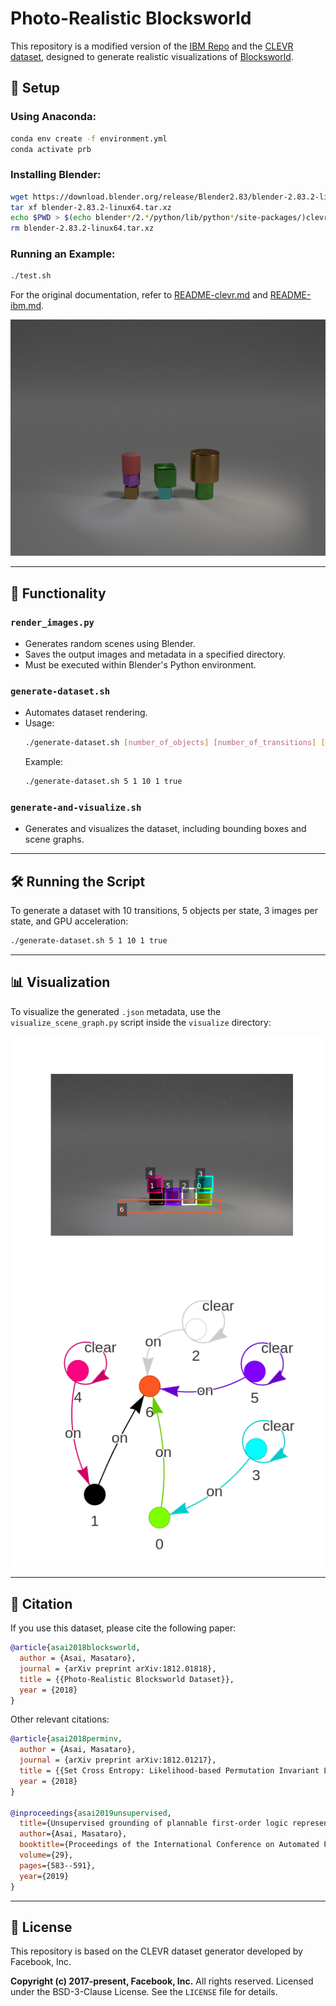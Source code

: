 # Photo-Realistic Blocksworld

This repository is a modified version of the [IBM Repo](https://github.com/ibm/photorealistic-blocksworld) and the [CLEVR dataset](https://github.com/facebookresearch/clevr-dataset-gen), designed to generate realistic visualizations of [Blocksworld](https://en.wikipedia.org/wiki/Blocks_world).

## 🚀 Setup

### Using Anaconda:
```bash
conda env create -f environment.yml
conda activate prb
```

### Installing Blender:
```bash
wget https://download.blender.org/release/Blender2.83/blender-2.83.2-linux64.tar.xz
tar xf blender-2.83.2-linux64.tar.xz
echo $PWD > $(echo blender*/2.*/python/lib/python*/site-packages/)clevr.pth
rm blender-2.83.2-linux64.tar.xz
```

### Running an Example:
```bash
./test.sh
```
For the original documentation, refer to [README-clevr.md](README-clevr.md) and [README-ibm.md](README-ibm.md).

<div align="center">
  <img src="example/image/CLEVR_new_010000.png" width="800px">
</div>

---

## 📌 Functionality

### `render_images.py`
- Generates random scenes using Blender.
- Saves the output images and metadata in a specified directory.
- Must be executed within Blender's Python environment.

### `generate-dataset.sh`
- Automates dataset rendering.
- Usage:
  ```bash
  ./generate-dataset.sh [number_of_objects] [number_of_transitions] [images_per_transition] [jobs] [use_gpu?]
  ```
  Example:
  ```bash
  ./generate-dataset.sh 5 1 10 1 true
  ```

### `generate-and-visualize.sh`
- Generates and visualizes the dataset, including bounding boxes and scene graphs.

---

## 🛠 Running the Script
To generate a dataset with 10 transitions, 5 objects per state, 3 images per state, and GPU acceleration:
```bash
./generate-dataset.sh 5 1 10 1 true
```

---

## 📊 Visualization
To visualize the generated `.json` metadata, use the `visualize_scene_graph.py` script inside the `visualize` directory:

<div align="center">
  <img src="example/image/visualize_photo.png" width="500px">
</div>

<div align="center">
  <img src="example/image/Visualize.png" width="500px">
</div>

---

## 📖 Citation
If you use this dataset, please cite the following paper:

```bibtex
@article{asai2018blocksworld,
  author = {Asai, Masataro},
  journal = {arXiv preprint arXiv:1812.01818},
  title = {{Photo-Realistic Blocksworld Dataset}},
  year = {2018}
}
```

Other relevant citations:
```bibtex
@article{asai2018perminv,
  author = {Asai, Masataro},
  journal = {arXiv preprint arXiv:1812.01217},
  title = {{Set Cross Entropy: Likelihood-based Permutation Invariant Loss Function for Probability Distributions}},
  year = {2018}
}

@inproceedings{asai2019unsupervised,
  title={Unsupervised grounding of plannable first-order logic representation from images},
  author={Asai, Masataro},
  booktitle={Proceedings of the International Conference on Automated Planning and Scheduling},
  volume={29},
  pages={583--591},
  year={2019}
}
```

---

## 📜 License
This repository is based on the CLEVR dataset generator developed by Facebook, Inc.

**Copyright (c) 2017-present, Facebook, Inc.** All rights reserved.
Licensed under the BSD-3-Clause License. See the `LICENSE` file for details.

